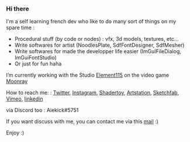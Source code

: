 ### Hi there

I'm a self learning french dev who like to do many sort of things on my spare time :
* Procedural stuff (by code or nodes) : vfx, 3d models, textures, etc...
* Write softwares for artist (NoodlesPlate, SdfFontDesigner, SdfMesher)
* Write softwares for made the developper life easier  (ImGuIFileDialog, ImGuiFontStudio)
* Or just for fun haha

I’m currently working with the Studio [Element115](https://element115.design/) on the video game [Moonray](https://www.moonray.game/)

How to reach me: : [Twitter](https://twitter.com/aiekick), [Instagram](https://www.instagram.com/aiekick), [Shadertoy](https://www.shadertoy.com/user/aiekick), [Artstation](https://www.artstation.com/aiekick), [Sketchfab](https://sketchfab.com/Aiekick/models), [Vimeo](https://vimeo.com/aielevel), [linkedin](https://www.linkedin.com/in/aiekick/)

via Discord too : Aiekick#5751

If you want discuss with me, you can contact me via this [mail](mailto:aiekick@funparadigm.com) :)

Enjoy :)
